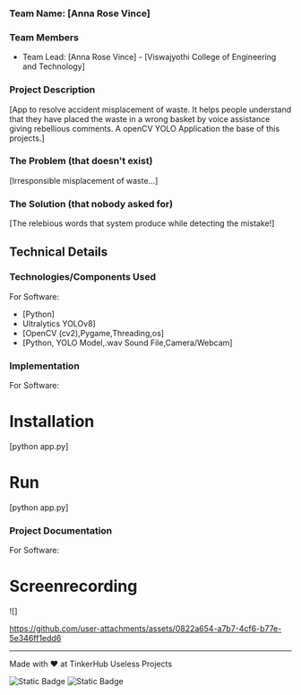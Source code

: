### Team Name: [Anna Rose Vince]


### Team Members
- Team Lead: [Anna Rose Vince] - [Viswajyothi College of Engineering and Technology]

### Project Description
[App to resolve accident misplacement of waste. It helps people understand that they have placed the waste in a wrong basket by voice assistance giving rebellious comments. A openCV YOLO Application the base of this projects.]

### The Problem (that doesn't exist)
[Irresponsible misplacement of waste...]

### The Solution (that nobody asked for)
[The relebious words that system produce while detecting the mistake!]

## Technical Details
### Technologies/Components Used
For Software:
- [Python]
- Ultralytics YOLOv8]
- [OpenCV (cv2),Pygame,Threading,os]
- [Python, YOLO Model,.wav Sound File,Camera/Webcam]

### Implementation
For Software:
# Installation
[python app\.py]

# Run
[python app\.py]

### Project Documentation
For Software:

# Screenrecording
![]

https://github.com/user-attachments/assets/0822a654-a7b7-4cf6-b77e-5e346ff1edd6

---
Made with ❤️ at TinkerHub Useless Projects 

![Static Badge](https://img.shields.io/badge/TinkerHub-24?color=%23000000&link=https%3A%2F%2Fwww.tinkerhub.org%2F)
![Static Badge](https://img.shields.io/badge/UselessProject--24-24?link=https%3A%2F%2Fwww.tinkerhub.org%2Fevents%2FQ2Q1TQKX6Q%2FUseless%2520Projects)

